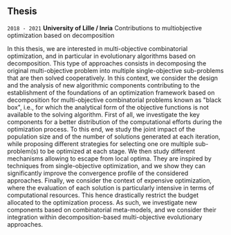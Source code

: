 ## Thesis

`2018 - 2021`
__University of Lille / Inria__
Contributions to multiobjective optimization based on decomposition 

In this thesis, we are interested in multi-objective combinatorial optimization, and in particular in evolutionary algorithms based on decomposition. This type of approaches consists in decomposing the original multi-objective problem into multiple single-objective sub-problems that are then solved cooperatively. In this context, we consider the design and the analysis of new algorithmic components contributing to the establishment of the foundations of an optimization framework based on decomposition for multi-objective combinatorial problems known as "black box", i.e., for which the analytical form of the objective functions is not available to the solving algorithm. First of all, we investigate the key components for a better distribution of the computational efforts during the optimization process. To this end, we study the joint impact of the population size and of the number of solutions generated at each iteration, while proposing different strategies for selecting one ore multiple sub-problem(s) to be optimized at each stage. We then study different mechanisms allowing to escape from local optima. They are inspired by techniques from single-objective optimization, and we show they can significantly improve the convergence profile of the considered approaches. Finally, we consider the context of expensive optimization, where the evaluation of each solution is particularly intensive in terms of computational resources. This hence drastically restrict the budget allocated to the optimization process. As such, we investigate new components based on combinatorial meta-models, and we consider their integration within decomposition-based multi-objective evolutionary approaches.